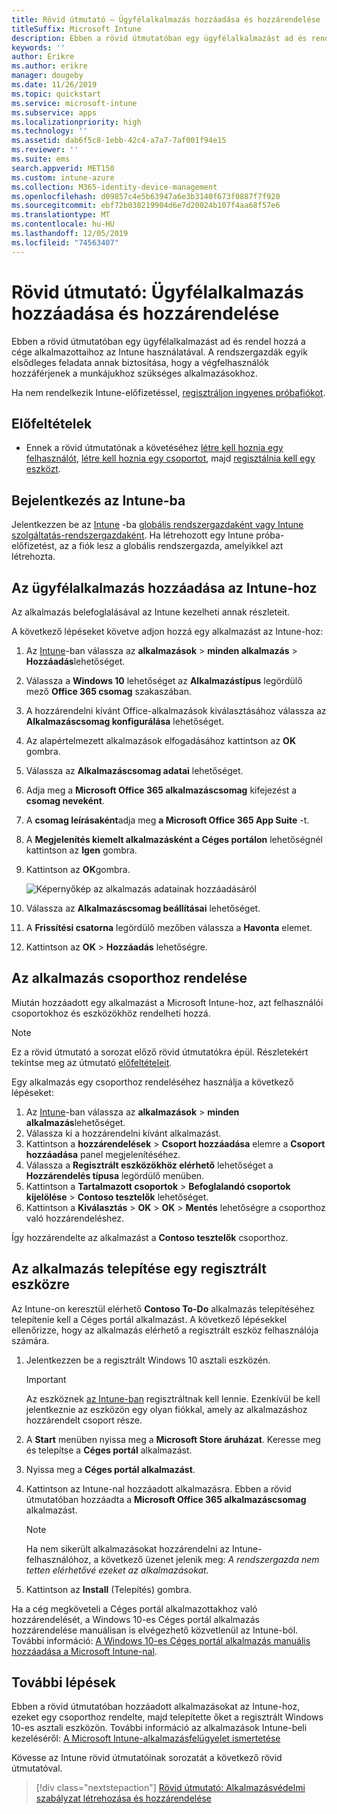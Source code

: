```yaml
---
title: Rövid útmutató – Ügyfélalkalmazás hozzáadása és hozzárendelése
titleSuffix: Microsoft Intune
description: Ebben a rövid útmutatóban egy ügyfélalkalmazást ad és rendel hozzá a Microsoft Intune használatával.
keywords: ''
author: Erikre
ms.author: erikre
manager: dougeby
ms.date: 11/26/2019
ms.topic: quickstart
ms.service: microsoft-intune
ms.subservice: apps
ms.localizationpriority: high
ms.technology: ''
ms.assetid: dab6f5c8-1ebb-42c4-a7a7-7af001f94e15
ms.reviewer: ''
ms.suite: ems
search.appverid: MET150
ms.custom: intune-azure
ms.collection: M365-identity-device-management
ms.openlocfilehash: d09857c4e5b63947a6e3b3140f673f0887f7f920
ms.sourcegitcommit: ebf72b038219904d6e7d20024b107f4aa68f57e6
ms.translationtype: MT
ms.contentlocale: hu-HU
ms.lasthandoff: 12/05/2019
ms.locfileid: "74563407"
---
```

# <a name="quickstart-add-and-assign-a-client-app"></a>Rövid útmutató: Ügyfélalkalmazás hozzáadása és hozzárendelése

Ebben a rövid útmutatóban egy ügyfélalkalmazást ad és rendel hozzá a cége alkalmazottaihoz az Intune használatával. A rendszergazdák egyik elsődleges feladata annak biztosítása, hogy a végfelhasználók hozzáférjenek a munkájukhoz szükséges alkalmazásokhoz. 

Ha nem rendelkezik Intune-előfizetéssel, [regisztráljon ingyenes próbafiókot](../fundamentals/free-trial-sign-up.md).

## <a name="prerequisites"></a>Előfeltételek

- Ennek a rövid útmutatónak a követéséhez [létre kell hoznia egy felhasználót](../fundamentals/quickstart-create-user.md), [létre kell hoznia egy csoportot](../fundamentals/quickstart-create-group.md), majd [regisztálnia kell egy eszközt](../quickstart-setup-auto-enrollment.md).

## <a name="sign-in-to-intune"></a>Bejelentkezés az Intune-ba

Jelentkezzen be az [Intune](https://aka.ms/intuneportal) -ba [globális rendszergazdaként vagy Intune szolgáltatás-rendszergazdaként](../fundamentals/users-add.md#types-of-administrators). Ha létrehozott egy Intune próba-előfizetést, az a fiók lesz a globális rendszergazda, amelyikkel azt létrehozta.

## <a name="add-the-client-app-to-intune"></a>Az ügyfélalkalmazás hozzáadása az Intune-hoz

Az alkalmazás belefoglalásával az Intune kezelheti annak részleteit. 

A következő lépéseket követve adjon hozzá egy alkalmazást az Intune-hoz:
1. Az [Intune](https://aka.ms/intuneportal)-ban válassza az **alkalmazások** > **minden alkalmazás** > **Hozzáadás**lehetőséget. 
2. Válassza a **Windows 10** lehetőséget az **Alkalmazástípus** legördülő mező **Office 365 csomag** szakaszában.
3. A hozzárendelni kívánt Office-alkalmazások kiválasztásához válassza az **Alkalmazáscsomag konfigurálása** lehetőséget.
4. Az alapértelmezett alkalmazások elfogadásához kattintson az **OK** gombra.
5. Válassza az **Alkalmazáscsomag adatai** lehetőséget.
6. Adja meg a **Microsoft Office 365 alkalmazáscsomag** kifejezést a **csomag neveként**.
7. A **csomag leírásaként**adja meg **a Microsoft Office 365 App Suite** -t.
8. A **Megjelenítés kiemelt alkalmazásként a Céges portálon** lehetőségnél kattintson az **Igen** gombra.
9. Kattintson az **OK**gombra.

    ![Képernyőkép az alkalmazás adatainak hozzáadásáról](./media/quickstart-add-assign-app/quickstart-add-assign-app-01.png)

10. Válassza az **Alkalmazáscsomag beállításai** lehetőséget.
11. A **Frissítési csatorna** legördülő mezőben válassza a **Havonta** elemet.
12. Kattintson az **OK** > **Hozzáadás** lehetőségre.

## <a name="assign-the-app-to-a-group"></a>Az alkalmazás csoporthoz rendelése

Miután hozzáadott egy alkalmazást a Microsoft Intune-hoz, azt felhasználói csoportokhoz és eszközökhöz rendelheti hozzá.

> [!NOTE]
> Ez a rövid útmutató a sorozat előző rövid útmutatókra épül. Részletekért tekintse meg az útmutató [előfeltételeit](quickstart-add-assign-app.md#prerequisites).

Egy alkalmazás egy csoporthoz rendeléséhez használja a következő lépéseket:
1. Az [Intune](https://aka.ms/intuneportal)-ban válassza az **alkalmazások** > **minden alkalmazás**lehetőséget. 
2. Válassza ki a hozzárendelni kívánt alkalmazást.
3. Kattintson a **hozzárendelések** > **Csoport hozzáadása** elemre a **Csoport hozzáadása** panel megjelenítéséhez.
4. Válassza a **Regisztrált eszközökhöz elérhető** lehetőséget a **Hozzárendelés típusa** legördülő menüben. 
5. Kattintson a **Tartalmazott csoportok** > **Befoglalandó csoportok kijelölése** > **Contoso tesztelők** lehetőséget.
6. Kattintson a **Kiválasztás** > **OK** > **OK** > **Mentés** lehetőségre a csoporthoz való hozzárendeléshez.

Így hozzárendelte az alkalmazást a **Contoso tesztelők** csoporthoz.

## <a name="install-the-app-on-the-enrolled-device"></a>Az alkalmazás telepítése egy regisztrált eszközre

Az Intune-on keresztül elérhető **Contoso To-Do** alkalmazás telepítéséhez telepítenie kell a Céges portál alkalmazást. A következő lépésekkel ellenőrizze, hogy az alkalmazás elérhető a regisztrált eszköz felhasználója számára.

1. Jelentkezzen be a regisztrált Windows 10 asztali eszközén.

    > [!IMPORTANT]
    > Az eszköznek [az Intune-ban](../quickstart-enroll-windows-device.md) regisztráltnak kell lennie. Ezenkívül be kell jelentkeznie az eszközön egy olyan fiókkal, amely az alkalmazáshoz hozzárendelt csoport része.

2. A **Start** menüben nyissa meg a **Microsoft Store áruházat**. Keresse meg és telepítse a **Céges portál** alkalmazást.
3. Nyissa meg a **Céges portál alkalmazást**.
4. Kattintson az Intune-nal hozzáadott alkalmazásra. Ebben a rövid útmutatóban hozzáadta a **Microsoft Office 365 alkalmazáscsomag** alkalmazást.

    > [!NOTE]
    > Ha nem sikerült alkalmazásokat hozzárendelni az Intune-felhasználóhoz, a következő üzenet jelenik meg: *A rendszergazda nem tetten elérhetővé ezeket az alkalmazásokat.*

5. Kattintson az **Install** (Telepítés) gombra.

Ha a cég megköveteli a Céges portál alkalmazottakhoz való hozzárendelését, a Windows 10-es Céges portál alkalmazás hozzárendelése manuálisan is elvégezhető közvetlenül az Intune-ból. További információ: [A Windows 10-es Céges portál alkalmazás manuális hozzáadása a Microsoft Intune-nal](../company-portal-app.md).

## <a name="next-steps"></a>További lépések

Ebben a rövid útmutatóban hozzáadott alkalmazásokat az Intune-hoz, ezeket egy csoporthoz rendelte, majd telepítette őket a regisztrált Windows 10-es asztali eszközön. További információ az alkalmazások Intune-beli kezeléséről: [A Microsoft Intune-alkalmazásfelügyelet ismertetése](app-management.md)

Kövesse az Intune rövid útmutatóinak sorozatát a következő rövid útmutatóval.

> [!div class="nextstepaction"]
> [Rövid útmutató: Alkalmazásvédelmi szabályzat létrehozása és hozzárendelése](quickstart-create-assign-app-policy.md)
